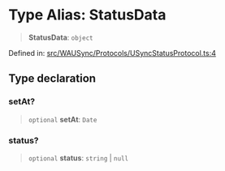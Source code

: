 # Type Alias: StatusData

> **StatusData**: `object`

Defined in: [src/WAUSync/Protocols/USyncStatusProtocol.ts:4](https://github.com/Fokusdotid/Baileys/blob/f4c7971f59af0b012f8de667e7a21ae12f7bbf19/src/WAUSync/Protocols/USyncStatusProtocol.ts#L4)

## Type declaration

### setAt?

> `optional` **setAt**: `Date`

### status?

> `optional` **status**: `string` \| `null`
